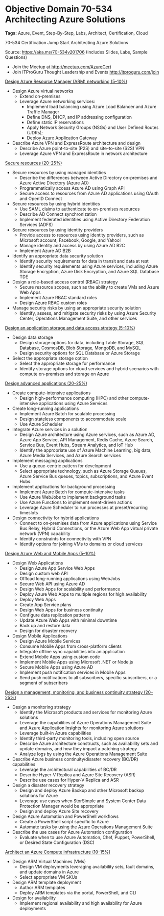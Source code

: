 ﻿

# Objective Domain 70-534 Architecting Azure Solutions

**Tags:** 
Azure, Event, Step-By-Step, Labs, Architect, Certification, Cloud

70-534 Certification Jump Start Architecting Azure Solutions

Source: https://aka.ms/70-534v201706 (Includes Slides, Labs, Sample Questions)
* Join the Meetup at http://meetup.com/AzureCert
* Join ITProGuru Thought Leadership and Events http://itproguru.com/join  

[Design Azure Resource Manager (ARM) networking (5–10%)](https://www.microsoft.com/en-us/learning/exam-70-534.aspx#syllabus-1)

* Design Azure virtual networks
    * Extend on-premises
    * Leverage Azure networking services: 
        * Implement load balancing using Azure Load Balancer and Azure Traffic Manager
        * Define DNS, DHCP, and IP addressing configuration
        * Define static IP reservations
        * Apply Network Security Groups (NSGs) and User Defined Routes (UDRs); 
        * Deploy Azure Application Gateway
* Describe Azure VPN and ExpressRoute architecture and design 
    * Describe Azure point-to-site (P2S) and site-to-site (S2S) VPN 
    * Leverage Azure VPN and ExpressRoute in network architecture

[Secure resources (20–25%)](https://www.microsoft.com/en-us/learning/exam-70-534.aspx#syllabus-2)

* Secure resources by using managed identities 
    * Describe the differences between Active Directory on-premises and Azure Active Directory (Azure AD) 
    * Programmatically access Azure AD using Graph API 
    * Secure access to resources from Azure AD applications using OAuth and OpenID Connect
* Secure resources by using hybrid identities 
    * Use SAML claims to authenticate to on-premises resources 
    * Describe AD Connect synchronization
    * Implement federated identities using Active Directory Federation Services (ADFS)
* Secure resources by using identity providers 
    * Provide access to resources using identity providers, such as Microsoft account, Facebook, Google, and Yahoo! 
    * Manage identity and access by using Azure AD B2C 
    * Implement Azure AD B2B
* Identify an appropriate data security solution 
    * Identify security requirements for data in transit and data at rest 
    * Identify security requirements using Azure services, including Azure Storage Encryption, Azure Disk Encryption, and Azure SQL Database TDE 
* Design a role-based access control (RBAC) strategy
    * Secure resource scopes, such as the ability to create VMs and Azure Web Apps 
    * Implement Azure RBAC standard roles 
    * Design Azure RBAC custom roles
* Manage security risks by using an appropriate security solution 
    * Identify, assess, and mitigate security risks by using Azure Security Center, Operations Management Suite, and other services 

[Design an application storage and data access strategy (5–10%)](https://www.microsoft.com/en-us/learning/exam-70-534.aspx#syllabus-3)

* Design data storage 
    * Design storage options for data, including Table Storage, SQL Database, CosmosDB, Blob Storage, MongoDB, and MySQL
    * Design security options for SQL Database or Azure Storage
* Select the appropriate storage option 
    * Select the appropriate storage for performance 
    * Identify storage options for cloud services and hybrid scenarios with compute on-premises and storage on Azure

[Design advanced applications (20–25%)](https://www.microsoft.com/en-us/learning/exam-70-534.aspx#syllabus-4)

* Create compute-intensive applications 
    * Design high-performance computing (HPC) and other compute-intensive applications using Azure Services
* Create long-running applications 
    * Implement Azure Batch for scalable processing
    * Design stateless components to accommodate scale
    * Use Azure Scheduler
* Integrate Azure services in a solution 
    * Design Azure architecture using Azure services, such as Azure AD, Azure App Service, API Management, Redis Cache, Azure Search, Service Bus, Event Hubs, Stream Analytics, and IoT Hub
    * Identify the appropriate use of Azure Machine Learning, big data, Azure Media Services, and Azure Search services
* Implement messaging applications 
    * Use a queue-centric pattern for development
    * Select appropriate technology, such as Azure Storage Queues, Azure Service Bus queues, topics, subscriptions, and Azure Event Hubs
* Implement applications for background processing 
    * Implement Azure Batch for compute-intensive tasks
    * Use Azure WebJobs to implement background tasks
    * Use Azure Functions to implement event-driven actions
    * Leverage Azure Scheduler to run processes at preset/recurring timeslots
* Design connectivity for hybrid applications 
    * Connect to on-premises data from Azure applications using Service Bus Relay, Hybrid Connections, or the Azure Web App virtual private network (VPN) capability
    * Identify constraints for connectivity with VPN
    * Identify options for joining VMs to domains or cloud services

[Design Azure Web and Mobile Apps (5–10%)](https://www.microsoft.com/en-us/learning/exam-70-534.aspx#syllabus-5)

* Design Web Applications 
    * Design Azure App Service Web Apps
    * Design custom web API
    * Offload long-running applications using WebJobs
    * Secure Web API using Azure AD
    * Design Web Apps for scalability and performance
    * Deploy Azure Web Apps to multiple regions for high availability
    * Deploy Web Apps
    * Create App Service plans
    * Design Web Apps for business continuity
    * Configure data replication patterns
    * Update Azure Web Apps with minimal downtime
    * Back up and restore data
    * Design for disaster recovery 
* Design Mobile Applications 
    * Design Azure Mobile Services 
    * Consume Mobile Apps from cross-platform clients
    * Integrate offline sync capabilities into an application
    * Extend Mobile Apps using custom code
    * Implement Mobile Apps using Microsoft .NET or Node.js
    * Secure Mobile Apps using Azure AD
    * Implement push notification services in Mobile Apps
    * Send push notifications to all subscribers, specific subscribers, or a segment of subscribers

[Design a management, monitoring, and business continuity strategy (20–25%)](https://www.microsoft.com/en-us/learning/exam-70-534.aspx#syllabus-6)

* Design a monitoring strategy 
    * Identify the Microsoft products and services for monitoring Azure solutions
    * Leverage the capabilities of Azure Operations Management Suite and Azure Application Insights for monitoring Azure solutions
    * Leverage built-in Azure capabilities
    * Identify third-party monitoring tools, including open source
    * Describe Azure architecture constructs, such as availability sets and update domains, and how they impact a patching strategy
    * Analyze logs by using the Azure Operations Management Suite 
* Describe Azure business continuity/disaster recovery (BC/DR) capabilities 
    * Leverage the architectural capabilities of BC/DR
    * Describe Hyper-V Replica and Azure Site Recovery (ASR)
    * Describe use cases for Hyper-V Replica and ASR
* Design a disaster recovery strategy 
    * Design and deploy Azure Backup and other Microsoft backup solutions for Azure
    * Leverage use cases when StorSimple and System Center Data Protection Manager would be appropriate
    * Design and deploy Azure Site recovery
* Design Azure Automation and PowerShell workflows 
    * Create a PowerShell script specific to Azure
    * Automate tasks by using the Azure Operations Management Suite
* Describe the use cases for Azure Automation configuration 
    * Evaluate when to use Azure Automation, Chef, Puppet, PowerShell, or Desired State Configuration (DSC)

[Architect an Azure Compute infrastructure (10–15%)](https://www.microsoft.com/en-us/learning/exam-70-534.aspx#syllabus-7)

* Design ARM Virtual Machines (VMs) 
    * Design VM deployments leveraging availability sets, fault domains, and update domains in Azure
    * Select appropriate VM SKUs
* Design ARM template deployment 
    * Author ARM templates
    * Deploy ARM templates via the portal, PowerShell, and CLI
* Design for availability 
    * Implement regional availability and high availability for Azure deployments

